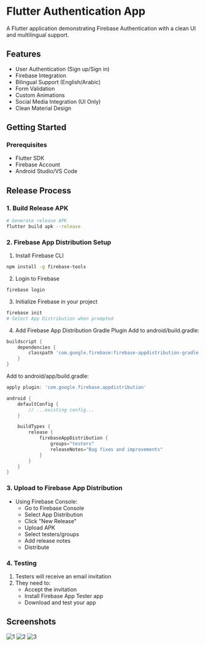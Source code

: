 # Flutter Authentication App

A Flutter application demonstrating Firebase Authentication with a clean UI and multilingual support.

## Features

- User Authentication (Sign up/Sign in)
- Firebase Integration
- Bilingual Support (English/Arabic)
- Form Validation
- Custom Animations
- Social Media Integration (UI Only)
- Clean Material Design

## Getting Started

### Prerequisites
- Flutter SDK
- Firebase Account
- Android Studio/VS Code

## Release Process

### 1. Build Release APK

```bash
# Generate release APK
flutter build apk --release

```

### 2. Firebase App Distribution Setup

1. Install Firebase CLI
```bash
npm install -g firebase-tools
```

2. Login to Firebase
```bash
firebase login
```

3. Initialize Firebase in your project
```bash
firebase init
# Select App Distribution when prompted
```

4. Add Firebase App Distribution Gradle Plugin
Add to android/build.gradle:
```gradle
buildscript {
    dependencies {
        classpath 'com.google.firebase:firebase-appdistribution-gradle:4.0.0'
    }
}
```

Add to android/app/build.gradle:
```gradle
apply plugin: 'com.google.firebase.appdistribution'

android {
    defaultConfig {
        // ...existing config...
    }

    buildTypes {
        release {
            firebaseAppDistribution {
                groups="testers"
                releaseNotes="Bug fixes and improvements"
            }
        }
    }
}
```

### 3. Upload to Firebase App Distribution

- Using Firebase Console:
   - Go to Firebase Console
   - Select App Distribution
   - Click "New Release"
   - Upload APK
   - Select testers/groups
   - Add release notes
   - Distribute

### 4. Testing

1. Testers will receive an email invitation
2. They need to:
   - Accept the invitation
   - Install Firebase App Tester app
   - Download and test your app


## Screenshots

![1](https://github.com/user-attachments/assets/0c7a8e35-9197-4e36-b0c5-7b366b78f6c8)
![2](https://github.com/user-attachments/assets/1bcc6eff-841b-4c74-a62f-165b57cbb0e2)
![3](https://github.com/user-attachments/assets/a8f15518-abd7-4cfe-8c00-2baf6293ae0d)

